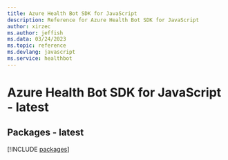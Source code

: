```yaml
---
title: Azure Health Bot SDK for JavaScript
description: Reference for Azure Health Bot SDK for JavaScript
author: xirzec
ms.author: jeffish
ms.data: 03/24/2023
ms.topic: reference
ms.devlang: javascript
ms.service: healthbot
---
```

# Azure Health Bot SDK for JavaScript - latest
## Packages - latest
[!INCLUDE [packages](health-bot-index.md)]
